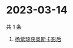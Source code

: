 # 2023-03-14

共 1 条

<!-- BEGIN ZHIHUSEARCH -->
<!-- 最后更新时间 Tue Mar 14 2023 02:23:51 GMT+0800 (China Standard Time) -->
1. [杨紫琼获奥斯卡影后](https://www.zhihu.com/search?q=杨紫琼获奥斯卡影后)
<!-- END ZHIHUSEARCH -->
